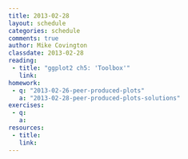 ```yaml
---
title: 2013-02-28
layout: schedule
categories: schedule
comments: true
author: Mike Covington
classdate: 2013-02-28
reading:
 - title: "ggplot2 ch5: 'Toolbox'"
   link:
homework:
 - q: "2013-02-26-peer-produced-plots"
   a: "2013-02-28-peer-produced-plots-solutions"
exercises:
 - q:
   a:
resources:
 - title: 
   link: 
---
```


